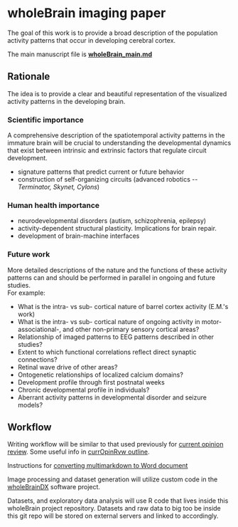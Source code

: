 # wholeBrain imaging paper

The goal of this work is to provide a broad description of the population activity patterns that occur in developing cerebral cortex.

The main manuscript file is **[wholeBrain_main.md][]**



## Rationale
The idea is to provide a clear and beautiful representation of the visualized activity patterns in the developing brain.

### Scientific importance
A comprehensive description of the spatiotemporal activity patterns in the immature brain will be crucial to understanding the developmental dynamics that exist between intrinsic and extrinsic factors that regulate circuit development. 

* signature patterns that predict current or future behavior
* construction of self-organizing circuits (advanced robotics -- *Terminator, Skynet, Cylons*)

### Human health importance
* neurodevelopmental disorders (autism, schizophrenia, epilepsy)
* activity-dependent structural plasticity. Implications for brain repair.
* development of brain-machine interfaces


### Future work 
More detailed descriptions of the nature and the functions of these activity patterns can and should be performed in parallel in ongoing and future studies.  
For example:  
 
* What is the intra- vs sub- cortical nature of barrel cortex activity (E.M.'s work)
* What is the intra- vs sub- cortical nature of ongoing activity in motor- associational-, and other non-primary sensory cortical areas?
* Relationship of imaged patterns to EEG patterns described in other studies?
* Extent to which functional correlations reflect direct synaptic connections?
* Retinal wave drive of other areas?
* Ontogenetic relationships of localized calcium domains?
* Development profile through first postnatal weeks
* Chronic developmental profile in individuals?
* Aberrant activity patterns in developmental disorder and seizure models?


## Workflow

Writing workflow will be similar to that used previously for [current opinion review][id3]. Some useful info in [currOpinRvw outline][id2].

Instructions for [converting multimarkdown to Word document][id4]

Image processing and dataset generation will utilize custom code in the [wholeBrainDX] software project. 

Datasets, and exploratory data analysis will use R code that lives inside this wholeBrain project repository. Datasets and raw data to big too be inside this git repo will be stored on external servers and linked to accordingly.


[wholeBrain_main.md]: wholeBrain_main.md

[id2]: https://github.com/ackman678/currOpinRvw/blob/master/currOpin_outline.md  

[id3]: https://github.com/ackman678/currOpinRvw/blob/master/README.md 

[id4]: https://gist.github.com/ackman678/6391902

[wholeBrainDX]: https://github.com/ackman678/wholeBrainDX/blob/master/README.md  
